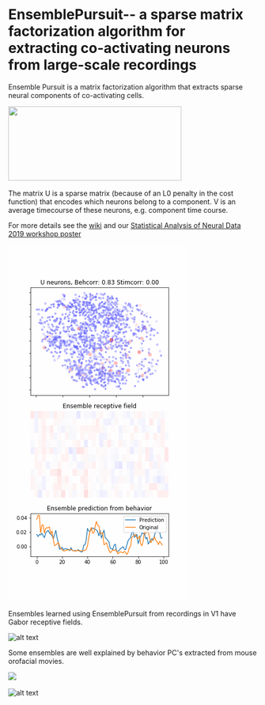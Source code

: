 # EnsemblePursuit-- a sparse matrix factorization algorithm for extracting co-activating neurons from large-scale recordings

Ensemble Pursuit is a matrix factorization algorithm that extracts sparse neural components of co-activating cells. 

<img src="https://github.com/mariakesa/EnsemblePursuit/blob/master/Figures/fig11.png" height="150" width="350">

The matrix U is a sparse matrix (because of an L0 penalty in the cost function) that encodes which neurons belong to a component. V is an average timecourse of these neurons, e.g. component time course.

For more details see the  [wiki](https://github.com/mariakesa/EnsemblePursuit/wiki) and our [Statistical Analysis of Neural Data 2019 workshop poster](https://github.com/mariakesa/EnsemblePursuit/blob/master/sand_poster2019.pdf)

![Alt Text](https://github.com/MouseLand/EnsemblePursuit/blob/master/Figures/my_gif.gif)


Ensembles learned using EnsemblePursuit from recordings in V1 have Gabor receptive fields. 

![alt text](https://github.com/mariakesa/EnsemblePursuit/blob/master/Figures/ep_rec_fields.png)

Some ensembles are well explained by behavior PC's extracted from mouse orofacial movies.

![](https://github.com/mariakesa/EnsemblePursuit/blob/master/Figures/mouse.gif)


![alt text](https://github.com/mariakesa/EnsemblePursuit/blob/master/Figures/Behavior.png)


